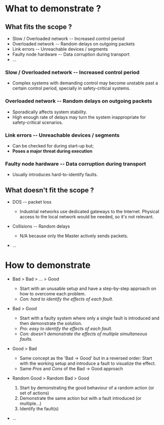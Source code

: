 # What to demonstrate ?

## What fits the scope ?

- Slow / Overloaded network -- Increased control period
- Overloaded network -- Random delays on outgoing packets
- Link errors -- Unreachable devices / segments
- Faulty node hardware -- Data corruption during transport
- ...

### Slow / Overloaded network -- Increased control period
- Complex systems with demanding control may become unstable past a certain
  control period, specially in safety-critical systems.

### Overloaded network -- Random delays on outgoing packets
- Sporadically affects system stability.
- High enough rate of delays may turn the system inappropriate for
  safety-critical scenarios.

### Link errors -- Unreachable devices / segments
- Can be checked for during start-up but;
- **Poses a major threat during execution**

### Faulty node hardware -- Data corruption during transport
- Usually introduces hard-to-identify faults.


## What doesn't fit the scope ?

- DOS -- packet loss
  - Industrial networks use dedicated gateways to the Internet. Physical access
  to the local network would be needed, so it's not relevant.

- Collisions -- Random delays
  - N/A because only the Master actively sends packets.

- ...

# How to demonstrate

- Bad > Bad > ... > Good
  - Start with an unusable setup and have a step-by-step approach on how to
  overcome each problem.
  - _Con: hard to identify the effects of each fault._

- Bad > Good
  - Start with a faulty system where only a single fault is introduced and then
  demonstrate the solution.
  - _Pro: easy to identify the effects of each fault._
  - _Con: doesn't demonstrate the effects of multiple simultaneous faults._

- Good > Bad
  - Same concept as the 'Bad -> Good' but in a reversed order: Start with the
  working setup and introduce a fault to visualize the effect.
  - Same _Pros_ and _Cons_ of the Bad -> Good approach

- Random Good > Random Bad > Good
  1. Start by demonstrating the good behaviour of a random action (or set of actions)
  2. Demonstrate the same action but with a fault introduced (or multiple...)
  3. Identify the fault(s)

- ...
